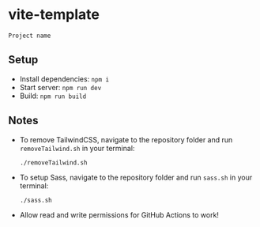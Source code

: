 # vite-template

`Project name` 

## Setup

- Install dependencies: `npm i`
- Start server: `npm run dev`
- Build: `npm run build`

## Notes

- To remove TailwindCSS, navigate to the repository folder and run `removeTailwind.sh` in your terminal:

  ```
  ./removeTailwind.sh
  ```

- To setup Sass, navigate to the repository folder and run `sass.sh` in your terminal:

  ```
  ./sass.sh
  ```

- Allow read and write permissions for GitHub Actions to work!
